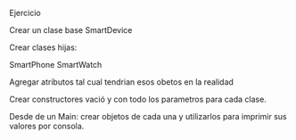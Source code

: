Ejercicio

Crear un clase base SmartDevice

Crear clases hijas:

SmartPhone
SmartWatch

Agregar atributos tal cual tendrian esos obetos en la realidad


Crear constructores vació y con todo los parametros para cada clase.


Desde de un Main: crear objetos de cada una y utilizarlos para imprimir sus valores por consola.
